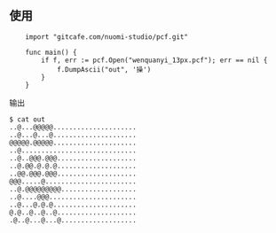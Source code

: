 
使用
----

		import "gitcafe.com/nuomi-studio/pcf.git"

		func main() {
			if f, err := pcf.Open("wenquanyi_13px.pcf"); err == nil {
				f.DumpAscii("out", '操')
			}
		}

输出
	
	$ cat out
	..@...@@@@@.....................
	..@...@...@.....................
	@@@@@.@@@@@.....................
	..@.............................
	..@..@@@.@@@....................
	..@.@@.@.@.@....................
	..@@.@@@.@@@....................
	@@@.....@.......................
	..@.@@@@@@@@@...................
	..@....@@@......................
	..@...@.@.@.....................
	@.@..@..@..@....................
	.@..@...@...@...................
